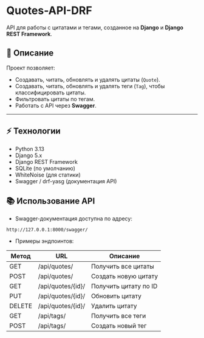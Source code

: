 
# Quotes-API-DRF

API для работы с цитатами и тегами, созданное на **Django** и **Django REST Framework**.

## 📝 Описание

Проект позволяет:

* Создавать, читать, обновлять и удалять цитаты (`Quote`).
* Создавать, читать, обновлять и удалять теги (`Tag`), чтобы классифицировать цитаты.
* Фильтровать цитаты по тегам.
* Работать с API через **Swagger**.

---

## ⚡ Технологии

* Python 3.13
* Django 5.x
* Django REST Framework
* SQLite (по умолчанию)
* WhiteNoise (для статики)
* Swagger / drf-yasg (документация API)

## 📚 Использование API

* Swagger-документация доступна по адресу:

```
http://127.0.0.1:8000/swagger/
```

* Примеры эндпоинтов:

| Метод  | URL               | Описание              |
| ------ | ----------------- | --------------------- |
| GET    | /api/quotes/      | Получить все цитаты   |
| POST   | /api/quotes/      | Создать новую цитату  |
| GET    | /api/quotes/{id}/ | Получить цитату по ID |
| PUT    | /api/quotes/{id}/ | Обновить цитату       |
| DELETE | /api/quotes/{id}/ | Удалить цитату        |
| GET    | /api/tags/        | Получить все теги     |
| POST   | /api/tags/        | Создать новый тег     |



